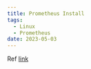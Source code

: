 ```yaml
---
title: Prometheus Install
tags:
  - Linux
  - Prometheus
date: 2023-05-03
---
```


<!-- more -->

Ref [link](https://www.digitalocean.com/community/tutorials/how-to-install-prometheus-on-ubuntu-16-04)

```
```